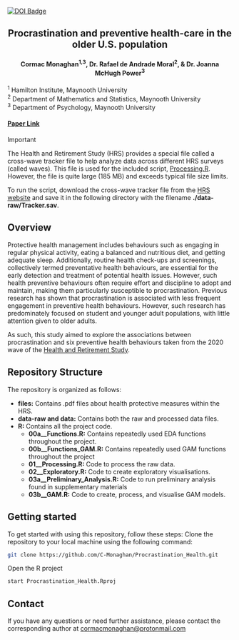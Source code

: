 <p align="left">
  <a href="https://doi.org/10.1016/j.ypmed.2024.108185" target="_blank">
    <img src="https://img.shields.io/badge/doi-10.1016/j.ypmed.2024.108185-yellow.svg" alt="DOI Badge">
  </a>
</p>

<h2 align = "center" > Procrastination and preventive health-care in the older U.S. population </h2>
<h4 align = "center"> Cormac Monaghan<sup>1,3</sup>, Dr. Rafael de Andrade Moral<sup>2</sup>, & Dr. Joanna McHugh Power<sup>3</sup> </h4>

<sup>1</sup> Hamilton Institute, Maynooth University  
<sup>2</sup> Department of Mathematics and Statistics, Maynooth University  
<sup>3</sup> Department of Psychology, Maynooth University

#### [Paper Link](https://doi.org/10.1016/j.ypmed.2024.108185)

> [!Important]
> The Health and Retirement Study (HRS) provides a special file called a cross-wave tracker file to help analyze data across different HRS surveys (called waves). This file is used for the included script, [Processing.R](https://github.com/C-Monaghan/Procrastination_Health/blob/main/R/01__Processing.R). However, the file is quite large (185 MB) and exceeds typical file size limits.
>
> To run the script, download the cross-wave tracker file from the [HRS website](https://hrsdata.isr.umich.edu/data-products/cross-wave-tracker-file) and save it in the following directory with the filename **./data-raw/Tracker.sav**.

## Overview
Protective health management includes behaviours such as engaging in regular physical activity, eating a balanced and nutritious diet, and getting adequate sleep. Additionally, routine health check-ups and screenings, collectively termed preventative health behaviours, are essential for the early detection and treatment of potential health issues. However, such health preventive behaviours often require effort and discipline to adopt and maintain, making them particularly susceptible to procrastination. Previous research has shown that procrastination is associated with less frequent engagement in preventive health behaviours. However, such research has predominately focused on student and younger adult populations, with little attention given to older adults.

As such, this study aimed to explore the associations between procrastination and six preventive health behaviours taken from the 2020 wave of the [Health and Retirement Study](https://hrs.isr.umich.edu/).

## Repository Structure
The repository is organized as follows:
- **files:** Contains .pdf files about health protective measures within the HRS.
- **data-raw and data:** Contains both the raw and processed data files.
- **R:** Contains all the project code.
  - **00a__Functions.R:** Contains repeatedly used EDA functions throughout the project.
  - **00b__Functions_GAM.R:** Contains repeatedly used GAM functions throughout the project
  - **01__Processing.R:** Code to process the raw data.
  - **02__Exploratory.R:** Code to create exploratory visualisations.
  - **03a__Preliminary_Analysis.R:** Code to run preliminary analysis found in supplementary materials
  - **03b__GAM.R:** Code to create, process, and visualise GAM models.

## Getting started
To get started with using this repository, follow these steps:
Clone the repository to your local machine using the following command:

```bash
git clone https://github.com/C-Monaghan/Procrastination_Health.git
```

Open the R project

```bash
start Procrastination_Health.Rproj
```

## Contact
If you have any questions or need further assistance, please contact the corresponding author at [cormacmonaghan@protonmail.com](mailto:cormacmonaghan@protonmail.com)
